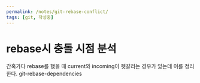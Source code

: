 ```yaml
---
permalink: /notes/git-rebase-conflict/
tags: [git, 작성중]
---
```


# rebase시 충돌 시점 분석

간혹가다 rebase를 했을 때 current와 incoming이 헷갈리는 경우가 있는데 이를 정리한다.
git-rebase-dependencies
